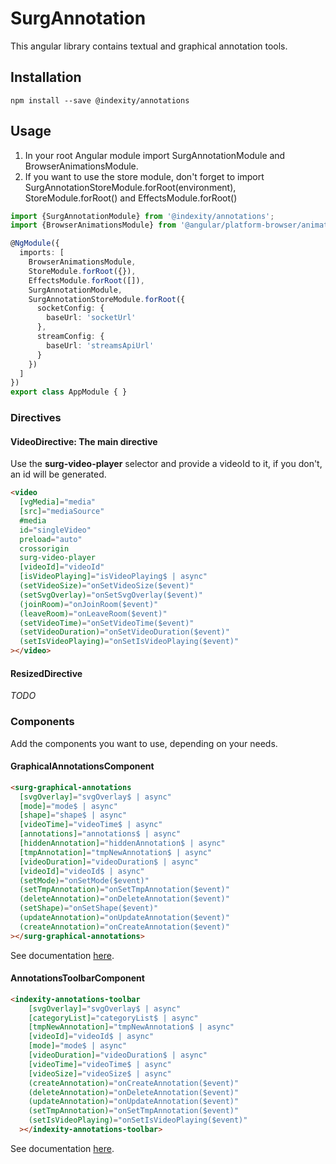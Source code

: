 # SurgAnnotation

This angular library contains textual and graphical annotation tools.  

## Installation  

`npm install --save @indexity/annotations`

## Usage  

1. In your root Angular module import SurgAnnotationModule and BrowserAnimationsModule.
2. If you want to use the store module, don't forget to import SurgAnnotationStoreModule.forRoot(environment), StoreModule.forRoot() and EffectsModule.forRoot()
  
```ts
import {SurgAnnotationModule} from '@indexity/annotations';
import {BrowserAnimationsModule} from '@angular/platform-browser/animations';

@NgModule({
  imports: [
    BrowserAnimationsModule,
    StoreModule.forRoot({}),
    EffectsModule.forRoot([]),
    SurgAnnotationModule,
    SurgAnnotationStoreModule.forRoot({
      socketConfig: {
        baseUrl: 'socketUrl'
      },
      streamConfig: {
        baseUrl: 'streamsApiUrl'
      }
    })
  ]
})
export class AppModule { }
```

### Directives

#### VideoDirective: The main directive
Use the **surg-video-player** selector and provide a videoId to it, if you don't, an id will be generated.  

```html
<video
  [vgMedia]="media"
  [src]="mediaSource"
  #media
  id="singleVideo"
  preload="auto"
  crossorigin
  surg-video-player
  [videoId]="videoId"
  [isVideoPlaying]="isVideoPlaying$ | async"
  (setVideoSize)="onSetVideoSize($event)"
  (setSvgOverlay)="onSetSvgOverlay($event)"
  (joinRoom)="onJoinRoom($event)"
  (leaveRoom)="onLeaveRoom($event)"
  (setVideoTime)="onSetVideoTime($event)"
  (setVideoDuration)="onSetVideoDuration($event)"
  (setIsVideoPlaying)="onSetIsVideoPlaying($event)"
></video>
```

#### ResizedDirective  

*TODO*

### Components  

Add the components you want to use, depending on your needs.  

#### GraphicalAnnotationsComponent
```html
<surg-graphical-annotations
  [svgOverlay]="svgOverlay$ | async"
  [mode]="mode$ | async"
  [shape]="shape$ | async"
  [videoTime]="videoTime$ | async"
  [annotations]="annotations$ | async"
  [hiddenAnnotation]="hiddenAnnotation$ | async"
  [tmpAnnotation]="tmpNewAnnotation$ | async"
  [videoDuration]="videoDuration$ | async"
  [videoId]="videoId$ | async"
  (setMode)="onSetMode($event)"
  (setTmpAnnotation)="onSetTmpAnnotation($event)"
  (deleteAnnotation)="onDeleteAnnotation($event)"
  (setShape)="onSetShape($event)"
  (updateAnnotation)="onUpdateAnnotation($event)"
  (createAnnotation)="onCreateAnnotation($event)"
></surg-graphical-annotations>
```
See documentation [here](./src/lib/components/graphical-annotations/graphical-annotations.component.md).  

#### AnnotationsToolbarComponent  
```html
<indexity-annotations-toolbar
    [svgOverlay]="svgOverlay$ | async"
    [categoryList]="categoryList$ | async"
    [tmpNewAnnotation]="tmpNewAnnotation$ | async"
    [videoId]="videoId$ | async"
    [mode]="mode$ | async"
    [videoDuration]="videoDuration$ | async"
    [videoTime]="videoTime$ | async"
    [videoSize]="videoSize$ | async"
    (createAnnotation)="onCreateAnnotation($event)"
    (deleteAnnotation)="onDeleteAnnotation($event)"
    (updateAnnotation)="onUpdateAnnotation($event)"
    (setTmpAnnotation)="onSetTmpAnnotation($event)"
    (setIsVideoPlaying)="onSetIsVideoPlaying($event)"
  ></indexity-annotations-toolbar>
``` 
See documentation [here](./src/lib/components/annotations-toolbar/annotations-toolbar.component.md).

